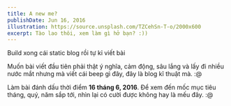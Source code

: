 ```yaml
---
title: A new me?
publishDate: Jun 16, 2016
illustration: https://source.unsplash.com/TZCehSn-T-o/2000x600
excerpt: Tào lao thôi, xem làm gì hở bạn? :))
---
```

Build xong cái static blog rồi tự kỉ viết bài

Muốn bài viết đầu tiên phải thật ý nghĩa, cảm động, sâu lắng và lấy đi nhiều nước mắt nhưng mà viết cái beep gì đây, đây là blog kĩ thuật mà. :@

Làm bài đánh dấu thời điểm **16 tháng 6, 2016**. Để xem đến mốc mục tiêu tháng, quý, năm sắp tới, nhìn lại có cười được không hay là mếu đây. :@
